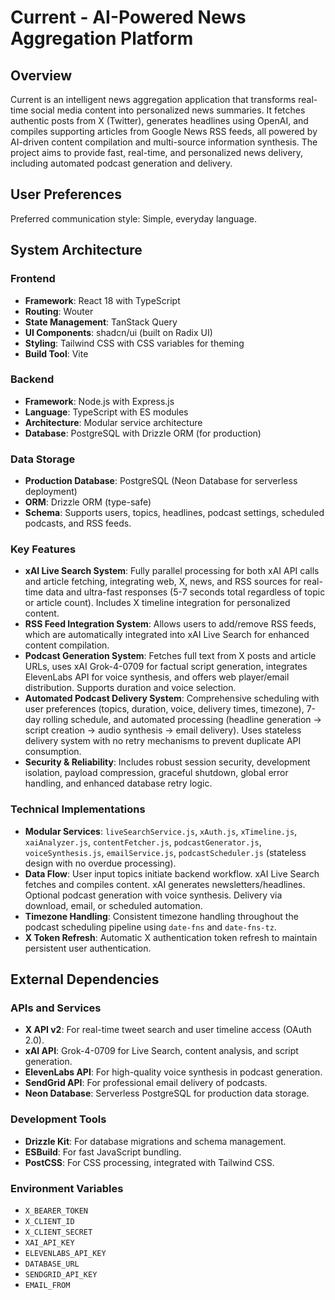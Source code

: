 # Current - AI-Powered News Aggregation Platform

## Overview
Current is an intelligent news aggregation application that transforms real-time social media content into personalized news summaries. It fetches authentic posts from X (Twitter), generates headlines using OpenAI, and compiles supporting articles from Google News RSS feeds, all powered by AI-driven content compilation and multi-source information synthesis. The project aims to provide fast, real-time, and personalized news delivery, including automated podcast generation and delivery.

## User Preferences
Preferred communication style: Simple, everyday language.

## System Architecture

### Frontend
- **Framework**: React 18 with TypeScript
- **Routing**: Wouter
- **State Management**: TanStack Query
- **UI Components**: shadcn/ui (built on Radix UI)
- **Styling**: Tailwind CSS with CSS variables for theming
- **Build Tool**: Vite

### Backend
- **Framework**: Node.js with Express.js
- **Language**: TypeScript with ES modules
- **Architecture**: Modular service architecture
- **Database**: PostgreSQL with Drizzle ORM (for production)

### Data Storage
- **Production Database**: PostgreSQL (Neon Database for serverless deployment)
- **ORM**: Drizzle ORM (type-safe)
- **Schema**: Supports users, topics, headlines, podcast settings, scheduled podcasts, and RSS feeds.

### Key Features
- **xAI Live Search System**: Fully parallel processing for both xAI API calls and article fetching, integrating web, X, news, and RSS sources for real-time data and ultra-fast responses (5-7 seconds total regardless of topic or article count). Includes X timeline integration for personalized content.
- **RSS Feed Integration System**: Allows users to add/remove RSS feeds, which are automatically integrated into xAI Live Search for enhanced content compilation.
- **Podcast Generation System**: Fetches full text from X posts and article URLs, uses xAI Grok-4-0709 for factual script generation, integrates ElevenLabs API for voice synthesis, and offers web player/email distribution. Supports duration and voice selection.
- **Automated Podcast Delivery System**: Comprehensive scheduling with user preferences (topics, duration, voice, delivery times, timezone), 7-day rolling schedule, and automated processing (headline generation → script creation → audio synthesis → email delivery). Uses stateless delivery system with no retry mechanisms to prevent duplicate API consumption.
- **Security & Reliability**: Includes robust session security, development isolation, payload compression, graceful shutdown, global error handling, and enhanced database retry logic.

### Technical Implementations
- **Modular Services**: `liveSearchService.js`, `xAuth.js`, `xTimeline.js`, `xaiAnalyzer.js`, `contentFetcher.js`, `podcastGenerator.js`, `voiceSynthesis.js`, `emailService.js`, `podcastScheduler.js` (stateless design with no overdue processing).
- **Data Flow**: User input topics initiate backend workflow. xAI Live Search fetches and compiles content. xAI generates newsletters/headlines. Optional podcast generation with voice synthesis. Delivery via download, email, or scheduled automation.
- **Timezone Handling**: Consistent timezone handling throughout the podcast scheduling pipeline using `date-fns` and `date-fns-tz`.
- **X Token Refresh**: Automatic X authentication token refresh to maintain persistent user authentication.

## External Dependencies

### APIs and Services
- **X API v2**: For real-time tweet search and user timeline access (OAuth 2.0).
- **xAI API**: Grok-4-0709 for Live Search, content analysis, and script generation.
- **ElevenLabs API**: For high-quality voice synthesis in podcast generation.
- **SendGrid API**: For professional email delivery of podcasts.
- **Neon Database**: Serverless PostgreSQL for production data storage.

### Development Tools
- **Drizzle Kit**: For database migrations and schema management.
- **ESBuild**: For fast JavaScript bundling.
- **PostCSS**: For CSS processing, integrated with Tailwind CSS.

### Environment Variables
- `X_BEARER_TOKEN`
- `X_CLIENT_ID`
- `X_CLIENT_SECRET`
- `XAI_API_KEY`
- `ELEVENLABS_API_KEY`
- `DATABASE_URL`
- `SENDGRID_API_KEY`
- `EMAIL_FROM`